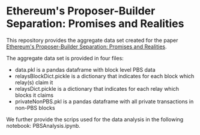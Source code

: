 # Ethereum's Proposer-Builder Separation: Promises and Realities 

This repository provides the aggregate data set created for the paper [Ethereum's Proposer-Builder Separation: Promises and Realities](https://arxiv.org/abs/2305.19037).

The aggregate data set is provided in four files: 
- data.pkl is a pandas dataframe with block level PBS data
- relaysBlockDict.pickle is a dictionary that indicates for each block which relay(s) claim it
- relaysDict.pickle is a dictionary that indicates for each relay which blocks it claims
- privateNonPBS.pkl is a pandas dataframe with all private transactions in non-PBS blocks

We further provide the scrips used for the data analysis in the following notebook: PBSAnalysis.ipynb.
